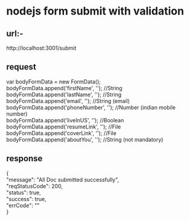 # nodejs form submit with validation
## url:- 
http://localhost:3001/submit
## request
var bodyFormData = new FormData();<br>
bodyFormData.append('firstName', ''); //String <br>
bodyFormData.append('lastName', ''); //String <br>
bodyFormData.append('email', ''); //String (email)  <br>
bodyFormData.append('phoneNumber', ''); //Number (indian mobile number) <br>
bodyFormData.append('liveInUS', ''); //Boolean <br>
bodyFormData.append('resumeLink', ''); //File <br>
bodyFormData.append('coverLink', ''); //File <br>
bodyFormData.append('aboutYou', ''); //String (not mandatory) <br>

## response
{ <br>
    "message": "All Doc submitted successfully", <br>
    "reqStatusCode": 200, <br>
    "status": true, <br>
    "success": true, <br>
    "errCode": "" <br>
} <br>
